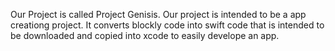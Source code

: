 Our Project is called Project Genisis. Our project is intended to be a app creationg project. It converts blockly code into swift code that is intended to be downloaded and copied into xcode to easily develope an app.